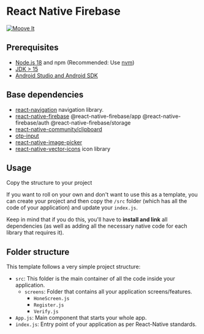 # React Native Firebase
[![Moove It](https://circleci.com/gh/moove-it/react-native-template.svg?style=svg)](https://app.circleci.com/pipelines/github/moove-it/react-native-template?branch=master)


## Prerequisites

- [Node.js 18](https://nodejs.org) and npm (Recommended: Use [nvm](https://github.com/nvm-sh/nvm))
- [JDK > 15](https://www.oracle.com/java/technologies/javase-jdk15-downloads.html)
- [Android Studio and Android SDK](https://developer.android.com/studio)

## Base dependencies


- [react-navigation](https://reactnavigation.org/) navigation library.
- [react-native-firebase](https://https://rnfirebase.io/)
 @react-native-firebase/app
 @react-native-firebase/auth
 @react-native-firebase/storage
- [react-native-community/clipboard](https://https://github.com/react-native-community/cli/) 
- [otp-input](https://https://www.npmjs.com/package/@twotalltotems/react-native-otp-input)
- [react-native-image-picker](https://https://www.npmjs.com/package/react-native-image-picker) 
- [react-native-vector-icons](https://https://www.npmjs.com/package/react-native-vector-icons) icon library



## Usage
Copy the structure to your project

If you want to roll on your own and don't want to use this as a template, you can create your project and then copy the `/src` folder (which has all the code of your application) and update your `index.js`.

Keep in mind that if you do this, you'll have to **install and link** all dependencies (as well as adding all the necessary native code for each library that requires it).

## Folder structure

This template follows a very simple project structure:

- `src`: This folder is the main container of all the code inside your application.
  - `screens`: Folder that contains all your application screens/features.
    - `HoneScreen.js`
    - `Register.js`
    - `Verify.js`
- `App.js`: Main component that starts your whole app.
- `index.js`: Entry point of your application as per React-Native standards.
